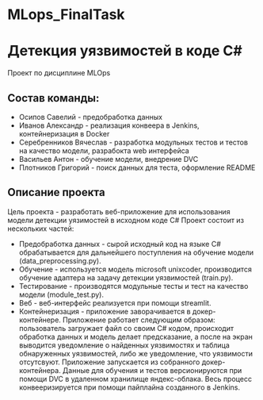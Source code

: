 # MLops_FinalTask


# Детекция уязвимостей в коде C#
Проект по дисциплине MLOps


## Состав команды:
* Осипов Савелий - предобработка данных
* Иванов Александр - реализация конвеера в Jenkins, контейнеризация в Docker
* Серебренников Вячеслав - разработка модульных тестов и тестов на качество модели, разрабокта web интерфейса
* Васильев Антон - обучение модели, внедрение DVC
* Плотников Григорий - поиск данных для теста, оформление README


## Описание проекта
Цель проекта - разработать веб-приложение для использования модели детекции уязимостей в исходном коде C#
Проект состоит из нескольких частей:
* Предобработка данных - сырой исходный код на языке C# обрабатывается для дальнейшего поступления на обучение модели (data_preprocessing.py).
* Обучение - используется модель microsoft unixcoder, производится обучение адаптера на задачу детекции уязвимостей (train.py).
* Тестирование - производятся модульные тесты и тест на качество модели (module_test.py).
* Веб - веб-интерфейс реализуется при помощи streamlit.
* Контейнеризация - приложение заворачивается в докер-контейнере.
Приложение работает следующим образом: пользователь загружает файл со своим С# кодом, происходит обработка данных и модель делает предсказание, а после на экран выводится уведомление о найденных уязвимостях и таблица обнаруженных уязвимостей, либо же уведомление, что уязвимости отсутсвуют.
Приложение запускается из собранного докер-контейнера.
Данные для обучения и тестов версионируются при помощи DVC в удаленном хранилище яндекс-облака.
Весь процесс конвееризируется при помощи пайплайна созданного в Jenkins.


